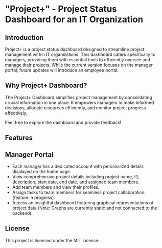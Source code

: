 # "Project+" - Project Status Dashboard for an IT Organization

## Introduction
Project+ is a project status dashboard designed to streamline project management within IT organizations. This dashboard caters specifically to managers, providing them with essential tools to efficiently oversee and manage their projects. While the current version focuses on the manager portal, future updates will introduce an employee portal.

## Why Project+ Dashboard?

The Project+ Dashboard simplifies project management by consolidating crucial information in one place. It empowers managers to make informed decisions, allocate resources efficiently, and monitor project progress effectively.

Feel free to explore the dashboard and provide feedback!


## Features
## Manager Portal
- Each manager has a dedicated account with personalized details displayed on the home page.
- View comprehensive project details including project name, ID, description, start date, end date, and assigned team members.
- Add team members and view their profiles.
- Assign tasks to team members for seamless project collaboration (feature in progress).
- Access an insightful dashboard featuring graphical representations of project data (Note: Graphs are currently static and not connected to the backend).

## License
This project is licensed under the MIT License.
